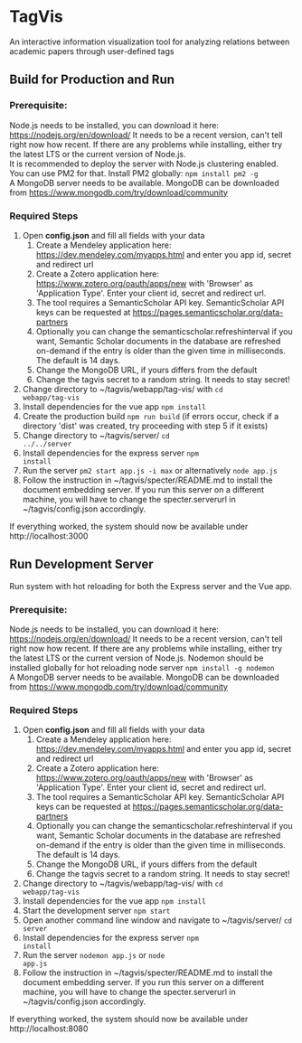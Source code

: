# TagVis

An interactive information visualization tool for analyzing relations between academic papers through user-defined tags

## Build for Production and Run
### Prerequisite:
Node.js needs to be installed, you can download it here: https://nodejs.org/en/download/
It needs to be a recent version, can't tell right now how recent. If there are any problems while installing, either try the latest LTS or the current version of Node.js.<br>
It is recommended to deploy the server with Node.js clustering enabled. You can use PM2 for that. Install PM2 globally: <code>npm install pm2 -g</code><br>
A MongoDB server needs to be available. MongoDB can be downloaded from https://www.mongodb.com/try/download/community

### Required Steps
1. Open <b>config.json</b> and fill all fields with your data
	1. Create a Mendeley application here: https://dev.mendeley.com/myapps.html and enter you app id, secret and redirect url
	2. Create a Zotero application here: https://www.zotero.org/oauth/apps/new with 'Browser' as 'Application Type'. Enter your client id, secret and redirect url.
	3. The tool requires a SemanticScholar API key. SemanticScholar API keys can be requested at https://pages.semanticscholar.org/data-partners
	4. Optionally you can change the semanticscholar.refreshinterval if you want, Semantic Scholar documents in the database are refreshed on-demand if the entry is older than the given time in milliseconds. The default is 14 days.
	5. Change the MongoDB URL, if yours differs from the default
	6. Change the tagvis secret to a random string. It needs to stay secret!
2. Change directory to ~/tagvis/webapp/tag-vis/ with <code>cd webapp/tag-vis</code>
3. Install dependencies for the vue app <code>npm install</code>
4. Create the production build <code>npm run build</code> (if errors occur, check if a directory 'dist' was created, try proceeding with step 5 if it exists)
5. Change directory to ~/tagvis/server/ <code>cd ../../server</code>
6. Install dependencies for the express server <code>npm install</code>
7. Run the server <code>pm2 start app.js -i max</code> or alternatively <code>node app.js</code>
8. Follow the instruction in ~/tagvis/specter/README.md to install the document embedding server. If you run this server on a different machine, you will have to change the specter.serverurl in ~/tagvis/config.json accordingly.

If everything worked, the system should now be available under http://localhost:3000

## Run Development Server
Run system with hot reloading for both the Express server and the Vue app.
### Prerequisite:
Node.js needs to be installed, you can download it here: https://nodejs.org/en/download/
It needs to be a recent version, can't tell right now how recent. If there are any problems while installing, either try the latest LTS or the current version of Node.js.
Nodemon should be installed globally for hot reloading node server <code>npm install -g nodemon</code><br>
A MongoDB server needs to be available. MongoDB can be downloaded from https://www.mongodb.com/try/download/community

### Required Steps
1. Open <b>config.json</b> and fill all fields with your data
	1. Create a Mendeley application here: https://dev.mendeley.com/myapps.html and enter you app id, secret and redirect url
	2. Create a Zotero application here: https://www.zotero.org/oauth/apps/new with 'Browser' as 'Application Type'. Enter your client id, secret and redirect url.
	3. The tool requires a SemanticScholar API key. SemanticScholar API keys can be requested at https://pages.semanticscholar.org/data-partners
	4. Optionally you can change the semanticscholar.refreshinterval if you want, Semantic Scholar documents in the database are refreshed on-demand if the entry is older than the given time in milliseconds. The default is 14 days.
	5. Change the MongoDB URL, if yours differs from the default
	6. Change the tagvis secret to a random string. It needs to stay secret!
2. Change directory to ~/tagvis/webapp/tag-vis/ with <code>cd webapp/tag-vis</code>
3. Install dependencies for the vue app <code>npm install</code>
4. Start the development server <code>npm start</code>
5. Open another command line window and navigate to ~/tagvis/server/ <code>cd server</code>
6. Install dependencies for the express server <code>npm install</code>
7. Run the server <code>nodemon app.js</code> or <code>node app.js</code>
8. Follow the instruction in ~/tagvis/specter/README.md to install the document embedding server. If you run this server on a different machine, you will have to change the specter.serverurl in ~/tagvis/config.json accordingly.

If everything worked, the system should now be available under http://localhost:8080
